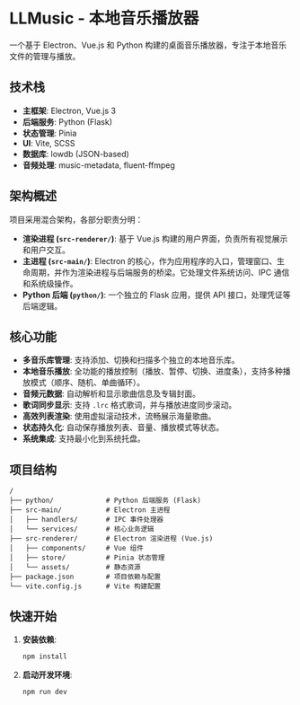 # LLMusic - 本地音乐播放器

一个基于 Electron、Vue.js 和 Python 构建的桌面音乐播放器，专注于本地音乐文件的管理与播放。

## 技术栈

- **主框架**: Electron, Vue.js 3
- **后端服务**: Python (Flask)
- **状态管理**: Pinia
- **UI**: Vite, SCSS
- **数据库**: lowdb (JSON-based)
- **音频处理**: music-metadata, fluent-ffmpeg

## 架构概述

项目采用混合架构，各部分职责分明：

- **渲染进程 (`src-renderer/`)**: 基于 Vue.js 构建的用户界面，负责所有视觉展示和用户交互。
- **主进程 (`src-main/`)**: Electron 的核心，作为应用程序的入口，管理窗口、生命周期，并作为渲染进程与后端服务的桥梁。它处理文件系统访问、IPC 通信和系统级操作。
- **Python 后端 (`python/`)**: 一个独立的 Flask 应用，提供 API 接口，处理凭证等后端逻辑。

## 核心功能

- **多音乐库管理**: 支持添加、切换和扫描多个独立的本地音乐库。
- **本地音乐播放**: 全功能的播放控制（播放、暂停、切换、进度条），支持多种播放模式（顺序、随机、单曲循环）。
- **音频元数据**: 自动解析和显示歌曲信息及专辑封面。
- **歌词同步显示**: 支持 `.lrc` 格式歌词，并与播放进度同步滚动。
- **高效列表渲染**: 使用虚拟滚动技术，流畅展示海量歌曲。
- **状态持久化**: 自动保存播放列表、音量、播放模式等状态。
- **系统集成**: 支持最小化到系统托盘。

## 项目结构

```
/
├── python/             # Python 后端服务 (Flask)
├── src-main/           # Electron 主进程
│   ├── handlers/       # IPC 事件处理器
│   └── services/       # 核心业务逻辑
├── src-renderer/       # Electron 渲染进程 (Vue.js)
│   ├── components/     # Vue 组件
│   ├── store/          # Pinia 状态管理
│   └── assets/         # 静态资源
├── package.json        # 项目依赖与配置
└── vite.config.js      # Vite 构建配置
```

## 快速开始

1.  **安装依赖**:
    ```bash
    npm install
    ```

2.  **启动开发环境**:
    ```bash
    npm run dev
    ```
